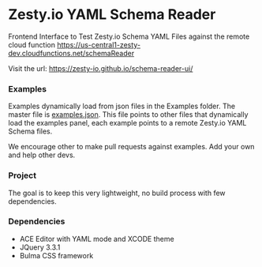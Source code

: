 # Zesty.io YAML Schema Reader

Frontend Interface to Test Zesty.io Schema YAML Files against the remote cloud function https://us-central1-zesty-dev.cloudfunctions.net/schemaReader

Visit the url: https://zesty-io.github.io/schema-reader-ui/

### Examples

Examples dynamically load from json files in the Examples folder. The master file is [examples.json](examples/examples.json). This file points to other files that dynamically load the examples panel, each example points to a remote Zesty.io YAML Schema files.

We encourage other to make pull requests against examples. Add your own and help other devs.

### Project

The goal is to keep this very lightweight, no build process with few dependencies.

### Dependencies
* ACE Editor with YAML mode and XCODE theme
* JQuery 3.3.1
* Bulma CSS framework
